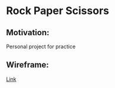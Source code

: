 # Rock Paper Scissors

## Motivation:

Personal project for practice

## Wireframe:

[Link](https://user-images.githubusercontent.com/67588177/105632690-2a7e1a00-5e1a-11eb-9639-d103b253c1a5.png)